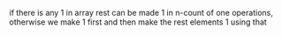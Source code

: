 if there is any 1 in array rest can be made 1 in n-count of one operations, otherwise we make 1 first and then make the rest elements 1 using that